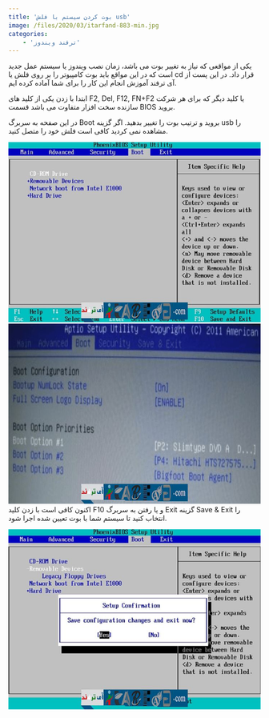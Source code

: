 ```yaml
---
title: 'بوت کردن سیستم با فلش usb'
image: /files/2020/03/itarfand-883-min.jpg
categories:
    - 'ترفند ویندوز'
---
```


یکی از مواقعی که نیاز به تغییر بوت می باشد، زمان نصب ویندوز یا سیستم عمل جدید است که در این مواقع باید بوت کامپیوتر را بر روی فلش یا cd قرار داد. در این پست از آی ترفند آموزش انجام این کار را برای شما آماده کرده ایم.

ابتدا با زدن یکی از کلید های F2, Del, F12, FN+F2 یا کلید دیگر که برای هر شرکت سازنده سخت افزار متفاوت می باشد قسمت BIOS بروید.

در این صفحه به سربرگ Boot بروید و ترتیب بوت را تغییر بدهید. اگر گزینه usb را مشاهده نمی کردید کافی است فلش خود را متصل کنید.

![mhkarami97](/files/2020/03/itarfand-880-min.jpg)  
![mhkarami97](/files/2020/03/itarfand-882-min.jpg)  
اکنون کافی است با زدن کلید F10 و یا رفتن به سربرگ Exit گزینه Save &amp; Exit را انتخاب کنید تا سیستم شما با بوت تعیین شده اجرا شود.

![mhkarami97](/files/2020/03/itarfand-881-min.jpg)  
